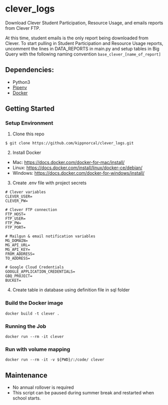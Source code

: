 # clever_logs
Download Clever Student Participation, Resource Usage, and emails reports from Clever FTP.

At this time, student emails is the only report being downloaded from Clever. To start pulling in Student Participation and Resource Usage reports, uncomment the lines in DATA_REPORTS in main.py and setup tables in Big Query with the following naming convention `base_clever_[name_of_report]`

## Dependencies:

* Python3
* [Pipenv](https://pipenv.readthedocs.io/en/latest/)
* [Docker](https://docs.docker.com/docker-for-mac/install/)

## Getting Started

### Setup Environment

1. Clone this repo

```
$ git clone https://github.com/kippnorcal/clever_logs.git
```

2. Install Docker
* Mac: https://docs.docker.com/docker-for-mac/install/
* Linux: https://docs.docker.com/install/linux/docker-ce/debian/
* Windows: https://docs.docker.com/docker-for-windows/install/

3. Create .env file with project secrets

```
# Clever variables
CLEVER_USER=
CLEVER_PW=

# Clever FTP connection
FTP_HOST=
FTP_USER=
FTP_PW=
FTP_PORT=

# Mailgun & email notification variables
MG_DOMAIN=
MG_API_URL=
MG_API_KEY=
FROM_ADDRESS=
TO_ADDRESS=

# Google Cloud Credentials
GOOGLE_APPLICATION_CREDENTIALS=
GBQ_PROJECT=
BUCKET=
```

4. Create table in database using definition file in sql folder

### Build the Docker image
```
docker build -t clever .
```

### Running the Job
```
docker run --rm -it clever
```

### Run with volume mapping
```
docker run --rm -it -v ${PWD}/:/code/ clever
```

## Maintenance

* No annual rollover is required
* This script can be paused during summer break and restarted when school starts.
